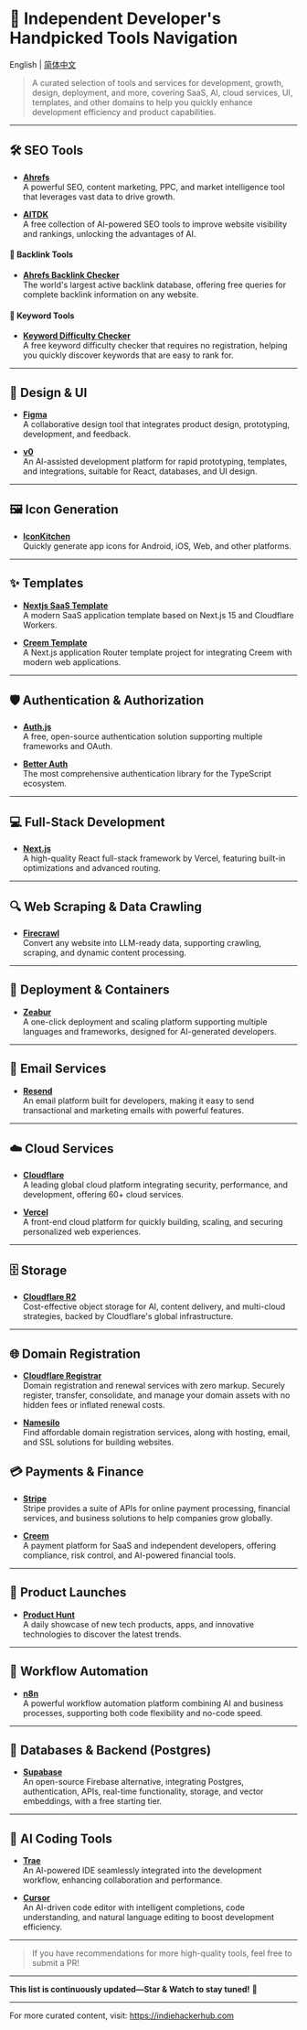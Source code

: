 # 🚀 Independent Developer's Handpicked Tools Navigation  

English | [简体中文](README-CN.md) 

> A curated selection of tools and services for development, growth, design, deployment, and more, covering SaaS, AI, cloud services, UI, templates, and other domains to help you quickly enhance development efficiency and product capabilities.  

---  

## 🛠️ SEO Tools  

- [**Ahrefs**](https://ahrefs.com/)  
  A powerful SEO, content marketing, PPC, and market intelligence tool that leverages vast data to drive growth.  

- [**AITDK**](https://aitdk.com/)  
  A free collection of AI-powered SEO tools to improve website visibility and rankings, unlocking the advantages of AI.  

#### 🔗 Backlink Tools  

- [**Ahrefs Backlink Checker**](https://ahrefs.com/backlink-checker)  
  The world's largest active backlink database, offering free queries for complete backlink information on any website.  

#### 🔑 Keyword Tools  

- [**Keyword Difficulty Checker**](https://ahrefs.com/keyword-difficulty)  
  A free keyword difficulty checker that requires no registration, helping you quickly discover keywords that are easy to rank for.  

---  

## 🎨 Design & UI  

- [**Figma**](https://www.figma.com/)  
  A collaborative design tool that integrates product design, prototyping, development, and feedback.  

- [**v0**](https://v0.dev/)  
  An AI-assisted development platform for rapid prototyping, templates, and integrations, suitable for React, databases, and UI design.  

---  

## 🖼️ Icon Generation  

- [**IconKitchen**](https://icon.kitchen/)  
  Quickly generate app icons for Android, iOS, Web, and other platforms.  

---  

## ✨ Templates  

- [**Nextjs SaaS Template**](https://github.com/LubomirGeorgiev/cloudflare-workers-nextjs-saas-template)  
  A modern SaaS application template based on Next.js 15 and Cloudflare Workers.  

- [**Creem Template**](https://github.com/armitage-labs/creem-template)  
  A Next.js application Router template project for integrating Creem with modern web applications.  

---  

## 🛡️ Authentication & Authorization  

- [**Auth.js**](https://authjs.dev/)  
  A free, open-source authentication solution supporting multiple frameworks and OAuth.  

- [**Better Auth**](https://www.better-auth.com/)  
  The most comprehensive authentication library for the TypeScript ecosystem.  

---  

## 💻 Full-Stack Development  

- [**Next.js**](https://nextjs.org)  
  A high-quality React full-stack framework by Vercel, featuring built-in optimizations and advanced routing.  

---  

## 🔍 Web Scraping & Data Crawling  

- [**Firecrawl**](https://www.firecrawl.dev/)  
  Convert any website into LLM-ready data, supporting crawling, scraping, and dynamic content processing.  

---  

## 🐳 Deployment & Containers  

- [**Zeabur**](https://zeabur.com/)  
  A one-click deployment and scaling platform supporting multiple languages and frameworks, designed for AI-generated developers.  

---  

## 📧 Email Services  

- [**Resend**](https://resend.com/)  
  An email platform built for developers, making it easy to send transactional and marketing emails with powerful features.  

---  

## ☁️ Cloud Services  

- [**Cloudflare**](https://www.cloudflare.com)  
  A leading global cloud platform integrating security, performance, and development, offering 60+ cloud services.  

- [**Vercel**](https://vercel.com)  
  A front-end cloud platform for quickly building, scaling, and securing personalized web experiences.  

---  

## 🗄️ Storage  

- [**Cloudflare R2**](https://www.cloudflare.com/developer-platform/products/r2/)  
  Cost-effective object storage for AI, content delivery, and multi-cloud strategies, backed by Cloudflare's global infrastructure.  

---  

## 🌐 Domain Registration  

- [**Cloudflare Registrar**](https://www.cloudflare.com/products/registrar/)  
  Domain registration and renewal services with zero markup. Securely register, transfer, consolidate, and manage your domain assets with no hidden fees or inflated renewal costs.  

- [**Namesilo**](https://www.namesilo.com/)  
  Find affordable domain registration services, along with hosting, email, and SSL solutions for building websites.  

## 💳 Payments & Finance  

- [**Stripe**](https://stripe.com/)  
  Stripe provides a suite of APIs for online payment processing, financial services, and business solutions to help companies grow globally.  

- [**Creem**](https://www.creem.io/)  
  A payment platform for SaaS and independent developers, offering compliance, risk control, and AI-powered financial tools.  

---  

## 🚀 Product Launches  

- [**Product Hunt**](https://www.producthunt.com/)  
  A daily showcase of new tech products, apps, and innovative technologies to discover the latest trends.  

---  

## 🔄 Workflow Automation  

- [**n8n**](https://n8n.io/)  
  A powerful workflow automation platform combining AI and business processes, supporting both code flexibility and no-code speed.  

---  

## 🐘 Databases & Backend (Postgres)  

- [**Supabase**](https://supabase.com/)  
  An open-source Firebase alternative, integrating Postgres, authentication, APIs, real-time functionality, storage, and vector embeddings, with a free starting tier.  

---  

## 🤖 AI Coding Tools  

- [**Trae**](https://trae.ai/)  
  An AI-powered IDE seamlessly integrated into the development workflow, enhancing collaboration and performance.  

- [**Cursor**](https://www.cursor.com/)  
  An AI-driven code editor with intelligent completions, code understanding, and natural language editing to boost development efficiency.  

---  

> If you have recommendations for more high-quality tools, feel free to submit a PR!  

---  

**This list is continuously updated—Star & Watch to stay tuned!** 🚀  

---  
For more curated content, visit: https://indiehackerhub.com
